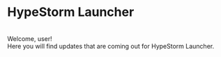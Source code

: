 <h1>HypeStorm Launcher</h1>
<br>Welcome, user!</br>
Here you will find updates that are coming out for HypeStorm Launcher.
